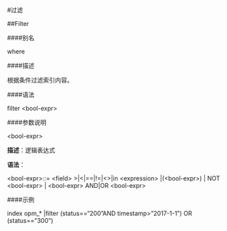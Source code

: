#过滤

##Filter 

####别名

where

####描述

根据条件过滤索引内容。

####语法

filter &lt;bool-expr&gt;

####参数说明

&lt;bool-expr&gt;

**描述**：逻辑表达式

**语法**：

&lt;bool-expr>::=  &lt;field&gt; &gt;|&lt;|==|!=|&lt;&gt;|in &lt;expression&gt; 
				|(&lt;bool-expr&gt;)
				| NOT &lt;bool-expr&gt;
				| &lt;bool-expr&gt; AND|OR &lt;bool-expr&gt;
				
####示例

index opm_*
|filter (status==“200”AND timestamp&gt;”2017-1-1”) OR (status==”300”)
